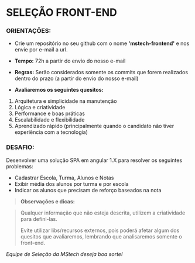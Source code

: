 # SELEÇÃO FRONT-END

### ORIENTAÇÕES:

- Crie um repositório no seu github com o nome **'mstech-frontend'** e nos envie por e-mail a url.

- **Tempo:** 72h a partir do envio do nosso e-mail

- **Regras:** Serão considerados somente os commits que forem realizados dentro do prazo (a partir do envio do nosso e-mail)


- **Avaliaremos os seguintes quesitos:**

 1. Arquitetura e simplicidade na manutenção
 2. Lógica e criatividade
 3. Performance e boas práticas
 4. Escalabilidade e flexibilidade
 5. Aprendizado rápido (principalmente quando o candidato não tiver experiência com a tecnologia)

### DESAFIO:

Desenvolver uma solução SPA em angular 1.X para resolver os seguintes problemas:

- Cadastrar Escola, Turma, Alunos e Notas
- Exibir média dos alunos por turma e por escola
- Indicar os alunos que precisam de reforço baseados na nota

> **Observações e dicas:** 

> Qualquer informação que não esteja descrita, utilizem a
> criatividade para defini-las. 
>
> Evite utilizar libs/recursos externos, pois poderá afetar algum dos quesitos que avaliaremos, lembrando que analisaremos somente o
> front-end.


*Equipe de Seleção da MStech deseja boa sorte!*
